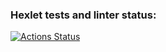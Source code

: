 ### Hexlet tests and linter status:
[![Actions Status](https://github.com/NikitaRepeat/java-project-71/workflows/hexlet-check/badge.svg)](https://github.com/NikitaRepeat/java-project-71/actions)